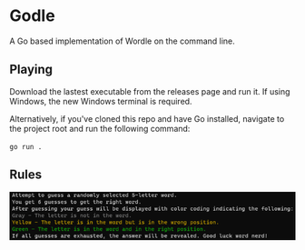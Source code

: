 # Godle
A Go based implementation of Wordle on the command line.

## Playing

Download the lastest executable from the releases page and run it. If using Windows, the new Windows terminal is required.

Alternatively, if you've cloned this repo and have Go installed, navigate to the project root and run the following command:

`go run .`

## Rules

![Alt text](/rules.PNG?raw=true "Game rules")
